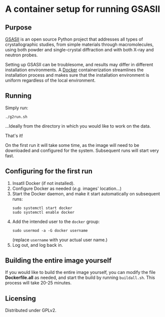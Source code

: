 # A container setup for running GSASII

## Purpose

[GSASII](https://subversion.xray.aps.anl.gov/trac/pyGSAS) is an open source
Python project that addresses all types of crystallographic studies, from
simple materials through macromolecules, using both powder and single-crystal
diffraction and with both X-ray and neutron probes.

Setting up GSASII can be troublesome, and results may differ in different
installation environments. A [Docker](https://www.docker.com) containerization
streamlines the installation process and makes sure that the installation
environment is uniform regardless of the local environment.

## Running

Simply run:

`./g2run.sh`

...Ideally from the directory in which you would like to work on the data.

That's it!

On the first run it will take some time, as the image will need to be
downloaded and configured for the system. Subsequent runs will start very fast.

## Configuring for the first run

1. Insatll Docker (if not installed).
2. Configure Docker as needed (*e.g.* images' location...)
3. Start the Docker daemon, and make it start automatically on subsequent runs:
    ```
    sudo systemctl start docker
    sudo systemctl enable docker
    ```
4. Add the intended user to the `docker` group:
    ```
    sudo usermod -a -G docker username
    ```
    (replace `username` with your actual user name.)
5. Log out, and log back in.

## Building the entire image yourself

If you would like to build the entire image yourself, you can modify the file
**Dockerfile.all** as needed, and start the build by running `buildall.sh`.
This process will take 20-25 minutes.

## Licensing

Distributed under GPLv2.
